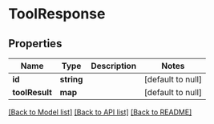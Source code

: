 # ToolResponse

## Properties
Name | Type | Description | Notes
------------ | ------------- | ------------- | -------------
**id** | **string** |  | [default to null]
**toolResult** | **map** |  | [default to null]

[[Back to Model list]](../README.md#documentation-for-models) [[Back to API list]](../README.md#documentation-for-api-endpoints) [[Back to README]](../README.md)



